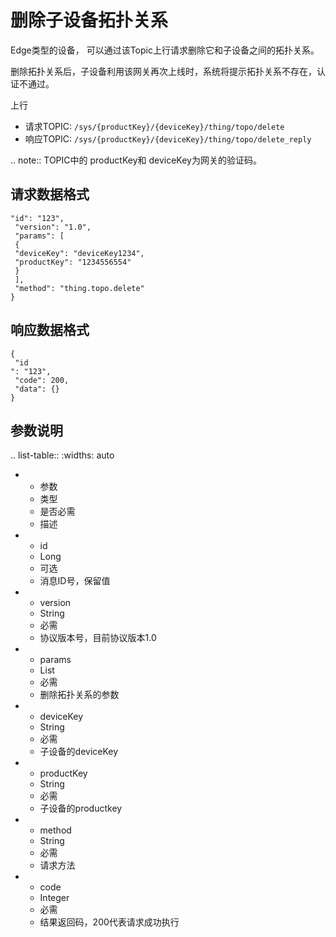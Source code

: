 # 删除子设备拓扑关系

Edge类型的设备， 可以通过该Topic上行请求删除它和子设备之间的拓扑关系。

删除拓扑关系后，子设备利用该网关再次上线时，系统将提示拓扑关系不存在，认证不通过。

上行
- 请求TOPIC: `/sys/{productKey}/{deviceKey}/thing/topo/delete`
- 响应TOPIC: `/sys/{productKey}/{deviceKey}/thing/topo/delete_reply`

.. note:: TOPIC中的 productKey和 deviceKey为网关的验证码。

## 请求数据格式

```
"id": "123",
 "version": "1.0",
 "params": [
 {
 "deviceKey": "deviceKey1234",
 "productKey": "1234556554"
 }
 ],
 "method": "thing.topo.delete"
}

```

## 响应数据格式

```
{
 "id
": "123",
 "code": 200,
 "data": {}
}

```

## 参数说明

.. list-table::
   :widths: auto

   * - 参数
     - 类型
     - 是否必需
     - 描述
   * - id
     - Long
     - 可选
     - 消息ID号，保留值
   * - version
     - String
     - 必需
     - 协议版本号，目前协议版本1.0
   * - params
     - List
     - 必需
     - 删除拓扑关系的参数
   * - deviceKey
     - String
     - 必需
     - 子设备的deviceKey
   * - productKey
     - String
     - 必需
     - 子设备的productkey
   * - method
     - String
     - 必需
     - 请求方法
   * - code
     - Integer
     - 必需
     - 结果返回码，200代表请求成功执行

<!--end-->
